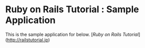 # Ruby on Rails Tutorial : Sample Application

This is the sample application for below.
[*Ruby on Rails Tutorial*] (http://railstutorial.jp)

